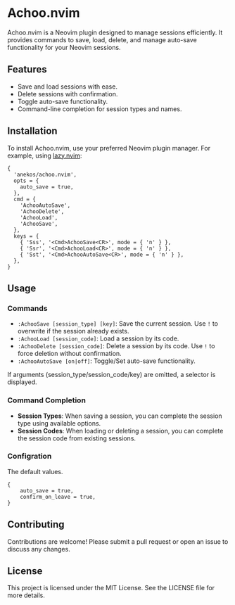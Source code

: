 # Achoo.nvim

Achoo.nvim is a Neovim plugin designed to manage sessions efficiently. It provides commands to save, load, delete, and manage auto-save functionality for your Neovim sessions.

## Features

- Save and load sessions with ease.
- Delete sessions with confirmation.
- Toggle auto-save functionality.
- Command-line completion for session types and names.

## Installation

To install Achoo.nvim, use your preferred Neovim plugin manager. For example, using [lazy.nvim](https://github.com/folke/lazy.nvim):

```vim
{
  'anekos/achoo.nvim',
  opts = {
    auto_save = true,
  },
  cmd = {
    'AchooAutoSave',
    'AchooDelete',
    'AchooLoad',
    'AchooSave',
  },
  keys = {
    { 'Sss', '<Cmd>AchooSave<CR>', mode = { 'n' } },
    { 'Ssr', '<Cmd>AchooLoad<CR>', mode = { 'n' } },
    { 'Sst', '<Cmd>AchooAutoSave<CR>', mode = { 'n' } },
  },
}
```

## Usage

### Commands

- `:AchooSave [session_type] [key]`: Save the current session. Use `!` to overwrite if the session already exists.
- `:AchooLoad [session_code]`: Load a session by its code.
- `:AchooDelete [session_code]`: Delete a session by its code. Use `!` to force deletion without confirmation.
- `:AchooAutoSave [on|off]`: Toggle/Set auto-save functionality.

If arguments (session_type/session_code/key) are omitted, a selector is displayed.

### Command Completion

- **Session Types**: When saving a session, you can complete the session type using available options.
- **Session Codes**: When loading or deleting a session, you can complete the session code from existing sessions.

### Configration

The default values.

```
{
    auto_save = true,
    confirm_on_leave = true,
}
```

## Contributing

Contributions are welcome! Please submit a pull request or open an issue to discuss any changes.

## License

This project is licensed under the MIT License. See the LICENSE file for more details.
